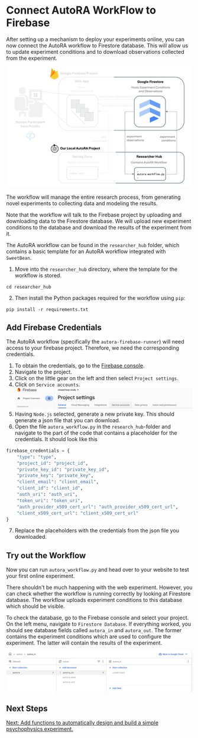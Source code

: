 # Connect AutoRA WorkFlow to Firebase

After setting up a mechanism to deploy your experiments online, you can now connect the AutoRA workflow to Firestore database. This will allow us to update experiment conditions and to download observations collected from the experiment.

![Setup](img/system_researcherhub.png)

The workflow will manage the entire research process, from generating novel experiments to collecting data and modeling the results. 

Note that the workflow will talk to the Firebase project by uploading and downloading data to the Firestore database. We will upload new experiment conditions to the database and download the results of the experiment from it. 

The AutoRA workflow can be found in the `researcher_hub` folder, which contains a basic template for an AutoRA workflow integrated with `SweetBean`.


1. Move into the `researcher_hub` directory, where the template for the workflow is stored.

```shell
cd researcher_hub
```

2. Then install the Python packages required for the workflow using `pip`:

```shell
pip install -r requirements.txt
```

## Add Firebase Credentials

The AutoRA workflow (specifically the `autora-firebase-runner`) will need access to your firebase project. Therefore, we need the corresponding credentials. 

1. To obtain the credentials, go to the [Firebase console](https://console.firebase.google.com/).
2. Navigate to the project.
3. Click on the little gear on the left and then select ``Project settings``. 
4. Click on ``Service accounts``.
![service_account.png](img/service_account.png)
5. Having ``Node.js`` selected, generate a new private key. This should generate a json file that you can download.
6. Open the file `autora_workflow.py` in the `research_hub`-folder and navigate to the part of the code that contains a placeholder for the credentials. It should look like this
```python
firebase_credentials = {
    "type": "type",
    "project_id": "project_id",
    "private_key_id": "private_key_id",
    "private_key": "private_key",
    "client_email": "client_email",
    "client_id": "client_id",
    "auth_uri": "auth_uri",
    "token_uri": "token_uri",
    "auth_provider_x509_cert_url": "auth_provider_x509_cert_url",
    "client_x509_cert_url": "client_x509_cert_url"
}
```
7. Replace the placeholders with the credentials from the json file you downloaded.

## Try out the Workflow

Now you can run `autora_workflow.py` and head over to your website to test your first online experiment.

There shouldn't be much happening with the web experiment. However, you can check whether the workflow is running correctly by looking at Firestore database. The workflow uploads experiment conditions to this database which should be visible.

To check the database, go to the Firebase console and select your project. On the left menu, navigate to ``Firestore Database``. If everything worked, you should see database fields called ``autora_in`` and ``autora_out``. The former contains the experiment conditions which are used to configure the experiment. The latter will contain the results of the experiment.

![firestore_data.png](img/firestore_data.png)

## Next Steps

[Next: Add functions to automatically design and build a simple psychophysics experiment.](experiment.md)

